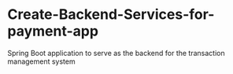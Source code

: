 # Create-Backend-Services-for-payment-app
Spring Boot application to serve as the backend for the transaction management system
